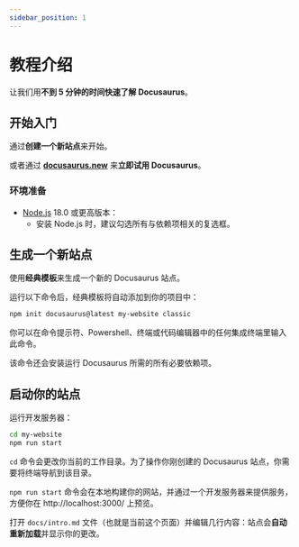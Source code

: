 ```yaml
---
sidebar_position: 1
---
```


# 教程介绍

让我们用**不到 5 分钟的时间快速了解 Docusaurus**。

## 开始入门

通过**创建一个新站点**来开始。

或者通过 **[docusaurus.new](https://docusaurus.new)** 来**立即试用 Docusaurus**。

### 环境准备

  - [Node.js](https://nodejs.org/en/download/) 18.0 或更高版本：
      - 安装 Node.js 时，建议勾选所有与依赖项相关的复选框。

## 生成一个新站点

使用**经典模板**来生成一个新的 Docusaurus 站点。

运行以下命令后，经典模板将自动添加到你的项目中：

```bash
npm init docusaurus@latest my-website classic
```

你可以在命令提示符、Powershell、终端或代码编辑器中的任何集成终端里输入此命令。

该命令还会安装运行 Docusaurus 所需的所有必要依赖项。

## 启动你的站点

运行开发服务器：

```bash
cd my-website
npm run start
```

`cd` 命令会更改你当前的工作目录。为了操作你刚创建的 Docusaurus 站点，你需要将终端导航到该目录。

`npm run start` 命令会在本地构建你的网站，并通过一个开发服务器来提供服务，方便你在 http://localhost:3000/ 上预览。

打开 `docs/intro.md` 文件（也就是当前这个页面）并编辑几行内容：站点会**自动重新加载**并显示你的更改。